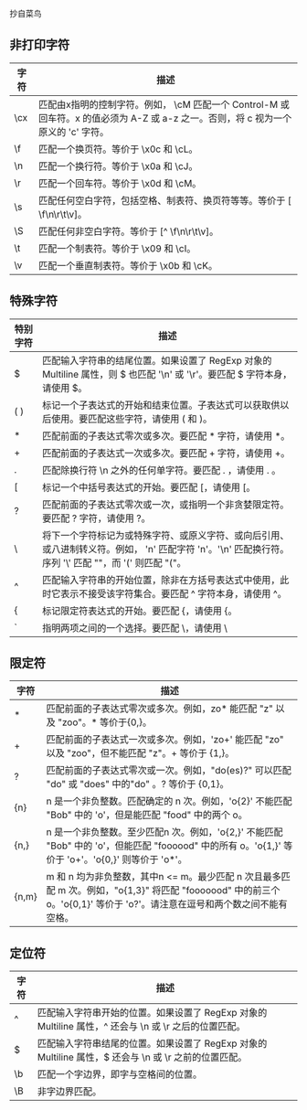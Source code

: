 抄自菜鸟

## 非打印字符

| 字符   | 描述                                       |
| ---- | ---------------------------------------- |
| \cx  | 匹配由x指明的控制字符。例如， \cM 匹配一个 Control-M 或回车符。x 的值必须为 A-Z 或 a-z 之一。否则，将 c 视为一个原义的 'c' 字符。 |
| \f   | 匹配一个换页符。等价于 \x0c 和 \cL。                  |
| \n   | 匹配一个换行符。等价于 \x0a 和 \cJ。                  |
| \r   | 匹配一个回车符。等价于 \x0d 和 \cM。                  |
| \s   | 匹配任何空白字符，包括空格、制表符、换页符等等。等价于 [ \f\n\r\t\v]。 |
| \S   | 匹配任何非空白字符。等价于 [^ \f\n\r\t\v]。            |
| \t   | 匹配一个制表符。等价于 \x09 和 \cI。                  |
| \v   | 匹配一个垂直制表符。等价于 \x0b 和 \cK。                |

## 特殊字符

| 特别字符 | 描述                                       |
| ---- | ---------------------------------------- |
| $    | 匹配输入字符串的结尾位置。如果设置了 RegExp 对象的 Multiline 属性，则 $ 也匹配 '\n' 或 '\r'。要匹配 $ 字符本身，请使用 \$。 |
| ( )  | 标记一个子表达式的开始和结束位置。子表达式可以获取供以后使用。要匹配这些字符，请使用 \( 和 \)。 |
| *    | 匹配前面的子表达式零次或多次。要匹配 * 字符，请使用 \*。          |
| +    | 匹配前面的子表达式一次或多次。要匹配 + 字符，请使用 \+。          |
| .    | 匹配除换行符 \n 之外的任何单字符。要匹配 . ，请使用 \. 。       |
| [    | 标记一个中括号表达式的开始。要匹配 [，请使用 \[。              |
| ?    | 匹配前面的子表达式零次或一次，或指明一个非贪婪限定符。要匹配 ? 字符，请使用 \?。 |
| \    | 将下一个字符标记为或特殊字符、或原义字符、或向后引用、或八进制转义符。例如， 'n' 匹配字符 'n'。'\n' 匹配换行符。序列 '\\' 匹配 "\"，而 '\(' 则匹配 "("。 |
| ^    | 匹配输入字符串的开始位置，除非在方括号表达式中使用，此时它表示不接受该字符集合。要匹配 ^ 字符本身，请使用 \^。 |
| {    | 标记限定符表达式的开始。要匹配 {，请使用 \{。                |
|  `  | 指明两项之间的一个选择。要匹配 \，请使用 \              |

## 限定符

| 字符    | 描述                                       |
| ----- | ---------------------------------------- |
| *     | 匹配前面的子表达式零次或多次。例如，zo* 能匹配 "z" 以及 "zoo"。* 等价于{0,}。 |
| +     | 匹配前面的子表达式一次或多次。例如，'zo+' 能匹配 "zo" 以及 "zoo"，但不能匹配 "z"。+ 等价于 {1,}。 |
| ?     | 匹配前面的子表达式零次或一次。例如，"do(es)?" 可以匹配 "do" 或 "does" 中的"do" 。? 等价于 {0,1}。 |
| {n}   | n 是一个非负整数。匹配确定的 n 次。例如，'o{2}' 不能匹配 "Bob" 中的 'o'，但是能匹配 "food" 中的两个 o。 |
| {n,}  | n 是一个非负整数。至少匹配n 次。例如，'o{2,}' 不能匹配 "Bob" 中的 'o'，但能匹配 "foooood" 中的所有 o。'o{1,}' 等价于 'o+'。'o{0,}' 则等价于 'o*'。 |
| {n,m} | m 和 n 均为非负整数，其中n <= m。最少匹配 n 次且最多匹配 m 次。例如，"o{1,3}" 将匹配 "fooooood" 中的前三个 o。'o{0,1}' 等价于 'o?'。请注意在逗号和两个数之间不能有空格。 |

## 定位符

| 字符   | 描述                                       |
| ---- | ---------------------------------------- |
| ^    | 匹配输入字符串开始的位置。如果设置了 RegExp 对象的 Multiline 属性，^ 还会与 \n 或 \r 之后的位置匹配。 |
| $    | 匹配输入字符串结尾的位置。如果设置了 RegExp 对象的 Multiline 属性，$ 还会与 \n 或 \r 之前的位置匹配。 |
| \b   | 匹配一个字边界，即字与空格间的位置。                       |
| \B   | 非字边界匹配。                                  |
